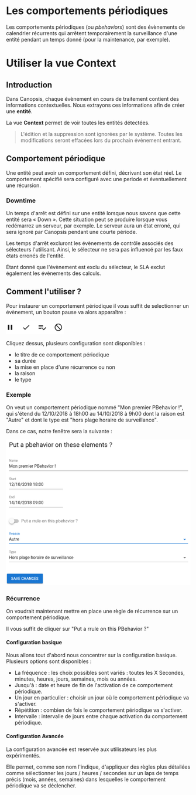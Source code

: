 # Les comportements périodiques

Les comportements périodiques (ou *pbehaviors*) sont des évènements de calendrier récurrents qui arrêtent temporairement la surveillance d'une entité pendant un temps donné (pour la maintenance, par exemple).

# Utiliser la vue Context

## Introduction

Dans Canopsis, chaque évènement en cours de traitement contient des informations contextuelles.
Nous extrayons ces informations afin de créer une **entité**.

La vue **Context** permet de voir toutes les entités détectées.

> L'édition et la suppression sont ignorées par le système.
> Toutes les modifications seront effacées lors du prochain évènement entrant.

## Comportement périodique

Une entité peut avoir un comportement défini, décrivant son état réel.
Le comportement spécifié sera configuré avec une periode et éventuellement une récursion.

### Downtime

Un temps d'arrêt est défini sur une entité lorsque nous savons que cette entité sera « Down ». Cette situation peut se produire lorsque vous redémarrez un serveur, par exemple.
Le serveur aura un état erroné, qui sera ignoré par Canopsis pendant une courte période.

Les temps d'arrêt excluront les évènements de contrôle associés des sélecteurs l'utilisant.
Ainsi, le sélecteur ne sera pas influencé par les faux états erronés de l'entité.

Étant donné que l'évènement est exclu du sélecteur, le SLA exclut également les évènements des calculs.

## Comment l'utiliser ?

Pour instaurer un comportement périodique il vous suffit de selectionner un évènement, un bouton pause va alors apparaître :

![menu](img/menu.png)

Cliquez dessus, plusieurs configuration sont disponibles :

*  le titre de ce comportement périodique
*  sa durée
*  la mise en place d'une récurrence ou non
*  la raison
*  le type

### Exemple

On veut un comportement périodique nommé "Mon premier PBehavior !", qui s'étend du 12/10/2018 à 18h00 au 14/10/2018 à 9h00 dont la raison est "Autre" et dont le type est "hors plage horaire de surveillance".

Dans ce cas, notre fenêtre sera la suivante :

![fen1](img/fen1.png)

### Récurrence

On voudrait maintenant mettre en place une règle de récurrence sur un comportement périodique.

Il vous suffit de cliquer sur "Put a rrule on this PBehavior ?"

#### Configuration basique

Nous allons tout d'abord nous concentrer sur la configuration basique. Plusieurs options sont disponibles :

*  La fréquence : les choix possibles sont variés : toutes les X Secondes, minutes, heures, jours, semaines, mois ou années.
*  Jusqu'à : date et heure de fin de l'activation de ce comportement périodique.
*  Un jour en particulier : choisir un jour où le comportement périodique va s'activer.
*  Répétition : combien de fois le comportement périodique va s'activer.
*  Intervalle : intervalle de jours entre chaque activation du comportement périodique.

#### Configuration Avancée

La configuration avancée est reservée aux utilisateurs les plus expérimentés.

Elle permet, comme son nom l'indique, d'appliquer des règles plus détailées comme sélectionner les jours / heures / secondes sur un laps de temps précis (mois, années, semaines) dans lesquelles le comportement périodique va se déclencher.
